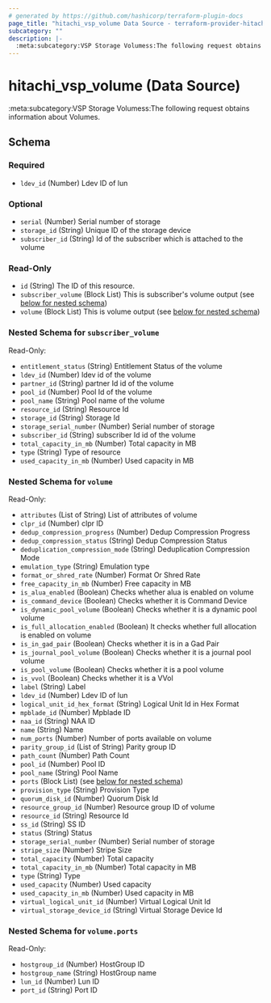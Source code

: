 ```yaml
---
# generated by https://github.com/hashicorp/terraform-plugin-docs
page_title: "hitachi_vsp_volume Data Source - terraform-provider-hitachi"
subcategory: ""
description: |-
  :meta:subcategory:VSP Storage Volumess:The following request obtains information about Volumes.
---
```


# hitachi_vsp_volume (Data Source)

:meta:subcategory:VSP Storage Volumess:The following request obtains information about Volumes.



<!-- schema generated by tfplugindocs -->
## Schema

### Required

- `ldev_id` (Number) Ldev ID of lun

### Optional

- `serial` (Number) Serial number of storage
- `storage_id` (String) Unique ID of the storage device
- `subscriber_id` (String) Id of the subscriber which is attached to the volume

### Read-Only

- `id` (String) The ID of this resource.
- `subscriber_volume` (Block List) This is subscriber's volume output (see [below for nested schema](#nestedblock--subscriber_volume))
- `volume` (Block List) This is volume output (see [below for nested schema](#nestedblock--volume))

<a id="nestedblock--subscriber_volume"></a>
### Nested Schema for `subscriber_volume`

Read-Only:

- `entitlement_status` (String) Entitlement Status of the volume
- `ldev_id` (Number) ldev id of the volume
- `partner_id` (String) partner Id id  of the volume
- `pool_id` (Number) Pool Id of the volume
- `pool_name` (String) Pool name of the volume
- `resource_id` (String) Resource Id
- `storage_id` (String) Storage Id
- `storage_serial_number` (Number) Serial number of storage
- `subscriber_id` (String) subscriber Id id  of the volume
- `total_capacity_in_mb` (Number) Total capacity in MB
- `type` (String) Type of resource
- `used_capacity_in_mb` (Number) Used capacity in MB


<a id="nestedblock--volume"></a>
### Nested Schema for `volume`

Read-Only:

- `attributes` (List of String) List of attributes of volume
- `clpr_id` (Number) clpr ID
- `dedup_compression_progress` (Number) Dedup Compression Progress
- `dedup_compression_status` (String) Dedup Compression Status
- `deduplication_compression_mode` (String) Deduplication Compression Mode
- `emulation_type` (String) Emulation type
- `format_or_shred_rate` (Number) Format Or Shred Rate
- `free_capacity_in_mb` (Number) Free capacity in MB
- `is_alua_enabled` (Boolean) Checks whether alua is enabled on volume
- `is_command_device` (Boolean) Checks whether it is Command Device
- `is_dynamic_pool_volume` (Boolean) Checks whether it is a dynamic pool volume
- `is_full_allocation_enabled` (Boolean) It checks whether full allocation is enabled on volume
- `is_in_gad_pair` (Boolean) Checks whether it is in a Gad Pair
- `is_journal_pool_volume` (Boolean) Checks whether it is a journal pool volume
- `is_pool_volume` (Boolean) Checks whether it is a pool volume
- `is_vvol` (Boolean) Checks whether it is a VVol
- `label` (String) Label
- `ldev_id` (Number) Ldev ID of lun
- `logical_unit_id_hex_format` (String) Logical Unit Id in Hex Format
- `mpblade_id` (Number) Mpblade ID
- `naa_id` (String) NAA ID
- `name` (String) Name
- `num_ports` (Number) Number of ports available on volume
- `parity_group_id` (List of String) Parity group ID
- `path_count` (Number) Path Count
- `pool_id` (Number) Pool ID
- `pool_name` (String) Pool Name
- `ports` (Block List) (see [below for nested schema](#nestedblock--volume--ports))
- `provision_type` (String) Provision Type
- `quorum_disk_id` (Number) Quorum Disk Id
- `resource_group_id` (Number) Resource group ID of volume
- `resource_id` (String) Resource Id
- `ss_id` (String) SS ID
- `status` (String) Status
- `storage_serial_number` (Number) Serial number of storage
- `stripe_size` (Number) Stripe Size
- `total_capacity` (Number) Total capacity
- `total_capacity_in_mb` (Number) Total capacity in MB
- `type` (String) Type
- `used_capacity` (Number) Used capacity
- `used_capacity_in_mb` (Number) Used capacity in MB
- `virtual_logical_unit_id` (Number) Virtual Logical Unit Id
- `virtual_storage_device_id` (String) Virtual Storage Device Id

<a id="nestedblock--volume--ports"></a>
### Nested Schema for `volume.ports`

Read-Only:

- `hostgroup_id` (Number) HostGroup ID
- `hostgroup_name` (String) HostGroup name
- `lun_id` (Number) Lun ID
- `port_id` (String) Port ID


